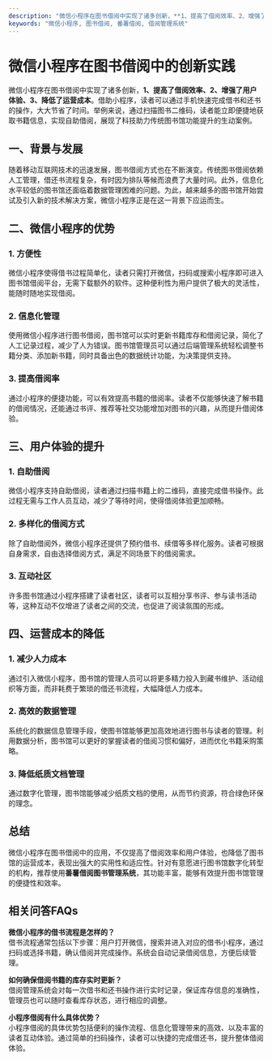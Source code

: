 ```yaml
---
description: "微信小程序在图书借阅中实现了诸多创新，**1、提高了借阅效率、2、增强了用户体验、3、降低了运营成本**。借助小程序，读者可以通过手机快速完成借书和还书的操作，大大节省了时间。举例来说，通过扫描图书二维码，读者能立即便捷地获取书籍信息，实现自助借阅，展现了科技助力传统图书馆功能提升的生动案例。"
keywords: "微信小程序, 图书借阅, 番薯借阅, 借阅管理系统"
---
```

# 微信小程序在图书借阅中的创新实践

微信小程序在图书借阅中实现了诸多创新，**1、提高了借阅效率、2、增强了用户体验、3、降低了运营成本**。借助小程序，读者可以通过手机快速完成借书和还书的操作，大大节省了时间。举例来说，通过扫描图书二维码，读者能立即便捷地获取书籍信息，实现自助借阅，展现了科技助力传统图书馆功能提升的生动案例。

## 一、背景与发展

随着移动互联网技术的迅速发展，图书借阅方式也在不断演变。传统图书借阅依赖人工管理，借还书流程复杂，有时因为排队等候而浪费了大量时间。此外，信息化水平较低的图书馆还面临着数据管理困难的问题。为此，越来越多的图书馆开始尝试及引入新的技术解决方案，微信小程序正是在这一背景下应运而生。

## 二、微信小程序的优势

### **1. 方便性**

微信小程序使得借书过程简单化，读者只需打开微信，扫码或搜索小程序即可进入图书馆借阅平台，无需下载额外的软件。这种便利性为用户提供了极大的灵活性，能随时随地实现借阅。

### **2. 信息化管理**

使用微信小程序进行图书借阅，图书馆可以实时更新书籍库存和借阅记录，简化了人工记录过程，减少了人为错误。图书馆管理员可以通过后端管理系统轻松调整书籍分类、添加新书籍，同时具备出色的数据统计功能，为决策提供支持。

### **3. 提高借阅率**

通过小程序的便捷功能，可以有效提高书籍的借阅率。读者不仅能够快速了解书籍的借阅情况，还能通过书评、推荐等社交功能增加对图书的兴趣，从而提升借阅体验。

## 三、用户体验的提升

### **1. 自助借阅**

微信小程序支持自助借阅，读者通过扫描书籍上的二维码，直接完成借书操作。此过程无需与工作人员互动，减少了等待时间，使得借阅体验更加顺畅。

### **2. 多样化的借阅方式**

除了自助借阅外，微信小程序还提供了预约借书、续借等多样化服务。读者可根据自身需求，自由选择借阅方式，满足不同场景下的借阅需求。

### **3. 互动社区**

许多图书馆通过小程序搭建了读者社区，读者可以互相分享书评、参与读书活动等，这种互动不仅增进了读者之间的交流，也促进了阅读氛围的形成。

## 四、运营成本的降低

### **1. 减少人力成本**

通过引入微信小程序，图书馆的管理人员可以将更多精力投入到藏书维护、活动组织等方面，而非耗费于繁琐的借还书流程，大幅降低人力成本。

### **2. 高效的数据管理**

系统化的数据信息管理手段，使图书馆能够更加高效地进行图书与读者的管理。利用数据分析，图书馆可以更好的掌握读者的借阅习惯和偏好，进而优化书籍采购策略。

### **3. 降低纸质文档管理**

通过数字化管理，图书馆能够减少纸质文档的使用，从而节约资源，符合绿色环保的理念。

## 总结

微信小程序在图书借阅中的应用，不仅提高了借阅效率和用户体验，也降低了图书馆的运营成本，表现出强大的实用性和适应性。针对有意愿进行图书馆数字化转型的机构，推荐使用**番薯借阅图书管理系统**，其功能丰富，能够有效提升图书馆管理的便捷性和效率。

## 相关问答FAQs

**微信小程序的借书流程是怎样的？**  
借书流程通常包括以下步骤：用户打开微信，搜索并进入对应的借书小程序，通过扫码或选择书籍，确认借阅并完成操作。系统会自动记录借阅信息，方便后续管理。

**如何确保借阅书籍的库存实时更新？**  
借阅管理系统会对每一次借书和还书操作进行实时记录，保证库存信息的准确性，管理员也可以随时查看库存状态，进行相应的调整。

**小程序借阅有什么具体优势？**  
小程序借阅的具体优势包括便利的操作流程、信息化管理带来的高效、以及丰富的读者互动体验。通过简单的扫码操作，读者可以快捷的完成借还书，提升整体借阅体验。
